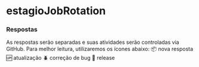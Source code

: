 # estagioJobRotation

### Respostas
As respostas serão separadas e suas atividades serão controladas via GitHub. 
Para melhor leitura, utilizaremos os ícones abaixo:
:package: nova resposta 
:up: atualização 
:beetle: correção de bug 
:checkered_flag: release
